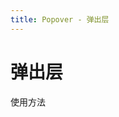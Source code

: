 ```yaml
---
title: Popover - 弹出层
---
```


# 弹出层

使用方法

<ClientOnly>
<button-demos></button-demos>
</ClientOnly>
